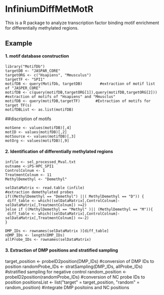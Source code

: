 InfiniumDiffMetMotR
===================
This is a R package to analyze transcription factor binding motif enrichment for differentially methylated regions.  

Example
-------
#### 1. motif database construction  
```
library("MotifDb")
targetDB <- "JASPAR_CORE"
targetORG <- c("Hsapiens", "Mmusculus")
targetTF <- "SPI1"
motifDB <- query(MotifDb, targetDB)        #extraction of motif list of "JASPER_CORE"
motifDB <- c(query(motifDB,targetORG[1]),query(motifDB,targetORG[2]))        #extraction of motifs of "Hsapiens" and "Mmusclus"
motifDB <- query(motifDB,targetTF)       #Extraction of motifs for target TF(s)
motifDBList <- as.list(motifDB)
```
##discription of motifs
```
motGene <- values(motifDB)[,4]
motID <- values(motifDB)[,2]
motSource <- values(motifDB)[,3]
motOrg <- values(motifDB)[,9]
```
#### 2. Identification of differentially methylated regions  
```
infile <- sel_processed_Mval.txt
outname <-iPS-HPC_SPI1
ControlColnum <- 1
TreatmentColnum <- 11
MethylDemethyl <- "Demethyl"

selDataMatrix <- read.table (infile)  
#extraction demethylated probes  
if((MethylDemethyl == "Demethyl") ||( MethylDemethyl == "D")) {
 diff_table <- which((selDataMatrix[,ControlColnum]-selDataMatrix[,TreatmentColnum]) >=2)
}else if ((MethylDemethyl == "Methyl" )|| (MethylDemethyl == "M")){
 diff_table <- which((selDataMatrix[,ControlColnum]-selDataMatrix[,TreatmentColnum]) <=-2) 
}

DMP_IDs <- rownames(selDataMatrix )[diff_table]
nDMP_IDs <- length(DMP_IDs)
allProbe_IDs <- rownames(selDataMatrix)
```
#### 3. Extraction of DMP positions and stratified sampling  
target_position <- probeID2position(DMP_IDs)        #conversion of DMP IDs to position
randomProbe_IDs <- stratSampling(DMP_IDs, allProbe_IDs)        #stratified sampling for negative control
random_position <- probeID2position(randomProbe_IDs)        #conversion of NC probe IDs to position
positionsList <- list("target" = target_position, "random" = random_position)    #integrate DMP positoins and NC positions
```
